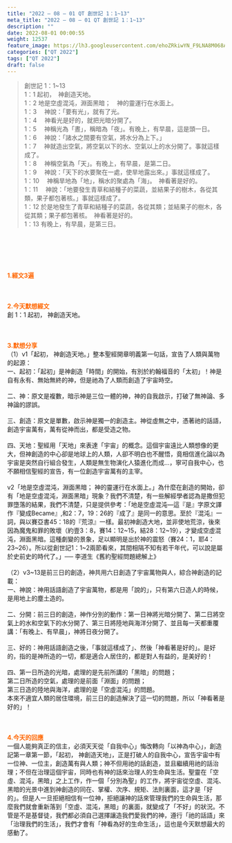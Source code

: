 ```yaml
---
title: "2022 – 08 – 01 QT 創世記 1：1~13"
meta_title: "2022 – 08 – 01 QT 創世記 1：1~13"
description: ""
date: 2022-08-01 00:00:55
weight: 12537
feature_image: https://lh3.googleusercontent.com/ehoZRkiwYN_F9LNA8M068AYxt73EavCZno-PD1cJRuf5BbSkQVUWr3gNEbt5kSs28Pb_Elg17kSrtf9ybWvojWoMV6I4tPM3vGRGDq6GkKkPdL2Gut4QAIw4-uykKUAtNiKgQKntvsU=w800
categories: ["QT 2022"]
tags: ["QT 2022"]
draft: false
---
```


<blockquote>創世記 1：1~13<br />
1：1 起初，　神創造天地。<br />
1：2 地是空虛混沌，淵面黑暗；　神的靈運行在水面上。<br />
1：3 　神說：「要有光」，就有了光。<br />
1：4 　神看光是好的，就把光暗分開了。<br />
1：5 　神稱光為「晝」，稱暗為「夜」。有晚上，有早晨，這是頭一日。<br />
1：6 　神說：「諸水之間要有空氣，將水分為上下。」<br />
1：7 　神就造出空氣，將空氣以下的水、空氣以上的水分開了。事就這樣成了。<br />
1：8 　神稱空氣為「天」。有晚上，有早晨，是第二日。<br />
1：9 　神說：「天下的水要聚在一處，使旱地露出來。」事就這樣成了。<br />
1：10 　神稱旱地為「地」，稱水的聚處為「海」。　神看著是好的。<br />
1：11 　神說：「地要發生青草和結種子的菜蔬，並結果子的樹木，各從其類，果子都包著核。」事就這樣成了。<br />
1：12 於是地發生了青草和結種子的菜蔬，各從其類；並結果子的樹木，各從其類；果子都包著核。　神看著是好的。<br />
1：13 有晚上，有早晨，是第三日。</blockquote><br />
&nbsp;<br />
<br />
&nbsp;<br />
<br />
<span style="color: #ff6600;"><strong>1.經文3遍</strong></span><br />
<br />
&nbsp;<br />
<br />
<span style="color: #ff6600;"><strong>2.今天默想經文</strong></span><br />
創 1：1 起初， 神創造天地。<br />
<br />
&nbsp;<br />
<br />
<strong><span style="color: #ff6600;">3.默想分享<br />
</span></strong>（1）v1「起初， 神創造天地。」整本聖經開章明義第一句話，宣告了人類與萬物的起源：<br />
一、起初：「起初」是神創造「時間」的開始，有別於約翰福音的「太初」！神是自有永有、無始無終的神，但是祂為了人類而創造了宇宙時空。<br />
<br />
二、神：原文是複數，暗示神是三位一體的神，神的自我啟示，打破了無神論、多神論的謬誤。<br />
<br />
三、創造：原文是單數，啟示神是獨一的創造主。神從虛無之中，憑著祂的話語，創造宇宙萬有，萬有從神而出，都是受造之物。<br />
<br />
四、天地：聖經用「天地」來表達「宇宙」的概念。這個宇宙遠比人類想像的更大，但神創造的中心卻是地球上的人類，人卻不明白也不醒悟，竟相信進化論以為宇宙是突然自行組合發生，人類是無生物演化人猿進化而成…，寧可自我中心，也不願相信聖經的宣告，有一位創造宇宙萬有的主宰。<br />
<br />
v2「地是空虛混沌，淵面黑暗； 神的靈運行在水面上。」為什麼在創造的開始，卻有「地是空虛混沌，淵面黑暗」現象？我們不清楚，有一些解經學者認為是撒但犯罪墮落的結果，我們不清楚，只是提供參考：「地是空虛混沌—這『是』字原文譯作『變成Became』,和2：7，19：26的『成了』是同一的意思。至於『混沌』一詞，與以賽亞書45：18的『荒涼』一樣。最初神創造大地，並非使地荒涼，後來因為魔鬼和罪的敗壞（約壹3：8，賽14：12~15，結28：12~19），才變成空虛混沌，淵面黑暗。這種劇變的景象，足以顯明是出於神的震怒（賽24：1，耶4：23~26）。所以從創世記1：1~2兩節看來，其間相隔不知有若干年代，可以說是屬於史前史的時代了。」── 李道生《舊約聖經問題總解上》<br />
<br />
（2）v3~13是前三日的創造，神共用六日創造了宇宙萬物與人，綜合神創造的記載：<br />
一、神說：神用話語創造了宇宙萬物，都是用「說的」，只有第六日造人的時候，是用地上的塵土造的。<br />
<br />
二、分開：前三日的創造，神作分別的動作：第一日神將光暗分開了、第二日將空氣上的水和空氣下的水分開了、第三日將陸地與海洋分開了、並且每一天都重覆講：「有晚上、有早晨」，神將日夜分開了。<br />
<br />
三、好的：神用話語創造之後，「事就這樣成了」、然後「神看著是好的」。是好的，指的是神所造的一切，都是適合人居住的，都是對人有益的，是美好的！<br />
<br />
四、第一日所造的光暗，處理的是先前所講的「黑暗」的問題；<br />
第二日所造的空氣，處理的是前面「淵面」的問題；<br />
第三日造的陸地與海洋，處理的是「空虛混沌」的問題。<br />
本來不適宜人類的居住環境，前三日的創造解決了這一切的問題，所以「神看著是好的」！<br />
<br />
&nbsp;<br />
<br />
<strong><span style="color: #ff6600;">4.今天的回應<br />
</span></strong>一個人能夠真正的信主，必須天天從「自我中心」悔改轉向「以神為中心」，創造記第一章第一節，「起初， 神創造天地」，正是打破人的自我中心，宣告宇宙中有一位神、一位主，創造萬有與人類；神不但用祂的話創造，並且繼續用祂的話治理；不但在治理這個宇宙，同時也有神的話來治理人的生命與生活。聖靈在「空虛、混沌，黑暗」之上工作，作一個「分別為聖」的工作，將宇宙從空虛、混沌、黑暗的光景中進到神創造的同在、掌權、次序、規矩、法則裏面，這才是「好的」。但是人一旦拒絕相信有一位神，拒絕讓神的話來管理我們的生命與生活，那麼我們就會重新落到「空虛、混沌，黑暗」的裏面，就變成了「不好」的狀況。不管是不是基督徒，我們都必須自己選擇讓造我們愛我們的神，遵行「祂的話語」來「治理我們的生活」，我們才會有「神看為好的生命生活」，這也是今天默想最大的感動了。
        